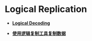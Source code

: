 # Logical Replication<a name="EN-US_TOPIC_0289900406"></a>

-   **[Logical Decoding](logical-decoding.md)**  

-   **[使用逻辑复制工具复制数据](en-us_topic_0000001254215967.md)**  


